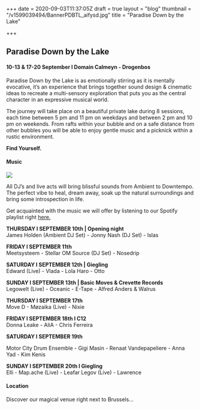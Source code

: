 +++
date = 2020-09-03T11:37:05Z
draft = true
layout = "blog"
thumbnail = "/v1599039494/BannerPDBTL_aifysd.jpg"
title = "Paradise Down by the Lake"

+++
## **Paradise Down by the Lake**

#### 10-13 & 17-20 September l Domain Calmeyn - Drogenbos

Paradise Down by the Lake is as emotionally stirring as it is mentally evocative, it’s an experience that brings together sound design & cinematic ideas to recreate a multi-sensory exploration that puts you as the central character in an expressive musical world.

The journey will take place on a beautiful private lake during 8 sessions, each time between 5 pm and 11 pm on weekdays and between 2 pm and 10 pm on weekends. From rafts within your bubble and on a safe distance from other bubbles you will be able to enjoy gentle music and a picknick within a rustic environment.

**Find Yourself.**

#### Music

![](https://res.cloudinary.com/dxswtxauo/image/upload/w_1000/f_auto/v1599133180/bannerlineup_pxhpnb.jpg)

All DJ’s and live acts will bring blissful sounds from Ambient to Downtempo. The perfect vibe to heal, dream away, soak up the natural surroundings and bring some introspection in life.

Get acquainted with the music we will offer by listening to our Spotify playlist right [here.](https://spoti.fi/3gJ8M0L)

**THURSDAY l SEPTEMBER 10th | Opening night**  
 James Holden (Ambient DJ Set) - Jonny Nash (DJ Set) - Islas

**FRIDAY l SEPTEMBER 11th**  
 Meetsysteem - Stellar OM Source (DJ Set) - Nosedrip

**SATURDAY l SEPTEMBER 12th | Giegling**  
 Edward (Live) - Vlada - Lola Haro - Otto

**SUNDAY l SEPTEMBER 13th | Basic Moves & Crevette Records**  
 Legowelt (Live) - Oceanic - E-Tape - Alfred Anders & Walrus

**THURSDAY l SEPTEMBER 17th**  
 Move D - Møzaika (Live) - Nixie

**FRIDAY l SEPTEMBER 18th l C12**  
 Donna Leake - AliA - Chris Ferreira

**SATURDAY l SEPTEMBER 19th**

Motor City Drum Ensemble - Gigi Masin - Renaat Vandepapeliere - Anna Yad - Kim Kenis

**SUNDAY l SEPTEMBER 20th l Giegling**  
 Elli - Map.ache (Live) - Leafar Legov (Live) - Lawrence

#### Location

Discover our magical venue right next to Brussels...